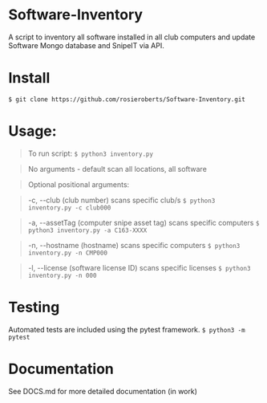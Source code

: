 # Software-Inventory
A script to inventory all software installed in all club computers and update Software Mongo database and SnipeIT via API.

# Install

`$ git clone https://github.com/rosieroberts/Software-Inventory.git`

# Usage:

>To run script:
>`$ python3 inventory.py`

>No arguments - default scan all locations, all software

>Optional positional arguments:

>-c, --club (club number) scans specific club/s
>`$ python3 inventory.py -c club000`

>-a, --assetTag (computer snipe asset tag) scans specific computers
>`$ python3 inventory.py -a C163-XXXX`

>-n, --hostname (hostname) scans specific computers
>`$ python3 inventory.py -n CMP000`

>-l, --license (software license ID) scans specific licenses
>`$ python3 inventory.py -n 000`

# Testing

Automated tests are included using the pytest framework.
`$ python3 -m pytest`

# Documentation

See DOCS.md for more detailed documentation (in work)

